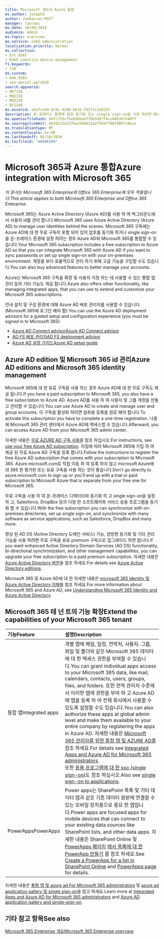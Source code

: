 ```yaml
---
title: Microsoft 365과 Azure 통합
ms.author: josephd
author: JoeDavies-MSFT
manager: laurawi
ms.date: 10/09/2019
audience: Admin
ms.topic: overview
ms.service: o365-administration
localization_priority: Normal
ms.collection:
- Ent_O365
- M365-identity-device-management
f1.keywords:
- CSH
ms.custom:
- Adm_O365
- seo-marvel-apr2020
search.appverid:
- MET150
- MOE150
- MED150
- BCS160
ms.assetid: a5efce5d-9c9c-4190-b61b-fd273c1d425f
description: 온-프레미스 환경에 암호 동기화 또는 single sign-on을 사용 하려면 Microsoft 365를 Azure AD와 통합 합니다.
ms.openlocfilehash: 64fcf25c75e636bebf78e9367f4cc68b367548f7
ms.sourcegitcommit: 8634215e257ba2d49832a8f5947700fd00f18ece
ms.translationtype: MT
ms.contentlocale: ko-KR
ms.lasthandoff: 08/10/2020
ms.locfileid: "46606104"
---
```

# <a name="azure-integration-with-microsoft-365"></a><span data-ttu-id="d8cbd-103">Microsoft 365과 Azure 통합</span><span class="sxs-lookup"><span data-stu-id="d8cbd-103">Azure integration with Microsoft 365</span></span>

<span data-ttu-id="d8cbd-104">*이 문서는 Microsoft 365 Enterprise와 Office 365 Enterprise에 모두 적용됩니다.*</span><span class="sxs-lookup"><span data-stu-id="d8cbd-104">*This article applies to both Microsoft 365 Enterprise and Office 365 Enterprise.*</span></span>

<span data-ttu-id="d8cbd-105">Microsoft 365는 Azure Active Directory (Azure AD)를 사용 하 여 백그라운드에서 사용자 id를 관리 합니다.</span><span class="sxs-lookup"><span data-stu-id="d8cbd-105">Microsoft 365 uses Azure Active Directory (Azure AD) to manage user identities behind the scenes.</span></span> <span data-ttu-id="d8cbd-106">Microsoft 365 구독에는 Azure AD에 대 한 무료 구독이 포함 되어 있어 암호를 동기화 하거나 single sign-on을 온-프레미스 환경에 설정 하려는 경우 Azure AD와 Microsoft 365를 통합할 수 있습니다.</span><span class="sxs-lookup"><span data-stu-id="d8cbd-106">Your Microsoft 365 subscription includes a free subscription to Azure AD so that you can integrate Microsoft 365 with Azure AD if you want to sync passwords or set up single sign-on with your on-premises environment.</span></span> <span data-ttu-id="d8cbd-107">계정을 보다 효율적으로 관리 하기 위해 고급 기능을 구입할 수도 있습니다.</span><span class="sxs-lookup"><span data-stu-id="d8cbd-107">You can also buy advanced features to better manage your accounts.</span></span>
  
<span data-ttu-id="d8cbd-108">Azure는 Microsoft 365 구독을 확장 및 사용자 지정 하는 데 사용할 수 있는 통합 앱 관리 등의 기타 기능도 제공 합니다.</span><span class="sxs-lookup"><span data-stu-id="d8cbd-108">Azure also offers other functionality, like managing integrated apps, that you can use to extend and customize your Microsoft 365 subscriptions.</span></span>
  
<span data-ttu-id="d8cbd-109">안내 설치 및 구성 환경에 대해 Azure AD 배포 관리자를 사용할 수 있습니다 (Microsoft 365에 로그인 해야 함).</span><span class="sxs-lookup"><span data-stu-id="d8cbd-109">You can use the Azure AD deployment advisors for a guided setup and configuration experience (you must be signed in to Microsoft 365):</span></span>

 - [<span data-ttu-id="d8cbd-110">Azure AD Connect advisor</span><span class="sxs-lookup"><span data-stu-id="d8cbd-110">Azure AD Connect advisor</span></span>](https://aka.ms/aadconnectpwsync)
 - [<span data-ttu-id="d8cbd-111">AD FS 배포 관리자</span><span class="sxs-lookup"><span data-stu-id="d8cbd-111">AD FS deployment advisor</span></span>](https://aka.ms/adfsguidance)
 - [<span data-ttu-id="d8cbd-112">Azure AD 설정 가이드</span><span class="sxs-lookup"><span data-stu-id="d8cbd-112">Azure AD setup guide</span></span>](https://aka.ms/aadpguidance)
  
## <a name="azure-ad-editions-and-microsoft-365-identity-management"></a><span data-ttu-id="d8cbd-113">Azure AD edition 및 Microsoft 365 id 관리</span><span class="sxs-lookup"><span data-stu-id="d8cbd-113">Azure AD editions and Microsoft 365 identity management</span></span>

<span data-ttu-id="d8cbd-114">Microsoft 365에 대 한 유료 구독을 사용 하는 경우 Azure AD에 대 한 무료 구독도 제공 됩니다.</span><span class="sxs-lookup"><span data-stu-id="d8cbd-114">If you have a paid subscription to Microsoft 365, you also have a free subscription to Azure AD.</span></span> <span data-ttu-id="d8cbd-115">Azure AD를 사용 하 여 사용자 및 그룹 계정을 만들고 관리할 수 있습니다.</span><span class="sxs-lookup"><span data-stu-id="d8cbd-115">You can use Azure AD to create and manage user and group accounts.</span></span> <span data-ttu-id="d8cbd-116">이 구독을 활성화 하려면 일회용 등록을 완료 해야 합니다.</span><span class="sxs-lookup"><span data-stu-id="d8cbd-116">To activate this subscription you have to complete a one-time registration.</span></span> <span data-ttu-id="d8cbd-117">나중에 Microsoft 365 관리 센터에서 Azure AD에 액세스할 수 있습니다.</span><span class="sxs-lookup"><span data-stu-id="d8cbd-117">Afterward, you can access Azure AD from your Microsoft 365 admin center.</span></span> 

<span data-ttu-id="d8cbd-118">자세한 내용은 [무료 AZURE AD 구독 사용](https://go.microsoft.com/fwlink/p/?LinkId=617127)을 참조 하십시오.</span><span class="sxs-lookup"><span data-stu-id="d8cbd-118">For instructions, see [use your free Azure AD subscription](https://go.microsoft.com/fwlink/p/?LinkId=617127).</span></span> <span data-ttu-id="d8cbd-119">지침에 따라 Microsoft 365에 가입 하 여 제공 된 무료 Azure AD 구독을 등록 합니다.</span><span class="sxs-lookup"><span data-stu-id="d8cbd-119">Follow the instructions to register the free Azure AD subscription that comes with your subscription to Microsoft 365.</span></span> <span data-ttu-id="d8cbd-120">Azure.microsoft.com로 직접 이동 하 여 등록 하지 않고 microsoft Azure에 대 365 한 평가판 또는 유료 구독을 사용 하는 것이 좋습니다.</span><span class="sxs-lookup"><span data-stu-id="d8cbd-120">Don't go directly to azure.microsoft.com to sign up or you'll end up with a trial or paid subscription to Microsoft Azure that is separate from your free one for Microsoft 365.</span></span> 
  
<span data-ttu-id="d8cbd-121">무료 구독을 사용 하 여 온-프레미스 디렉터리와 동기화 하 고 single sign-on을 설정 하 고, Salesforce, DropBox 등의 다양 한 소프트웨어와 서비스 응용 프로그램을 동기화 할 수 있습니다.</span><span class="sxs-lookup"><span data-stu-id="d8cbd-121">With the free subscription you can synchronize with on-premises directories, set up single sign-on, and synchronize with many software as service applications, such as Salesforce, DropBox and many more.</span></span>
  
<span data-ttu-id="d8cbd-122">향상 된 AD DS (Active Directory 도메인 서비스) 기능, 양방향 동기화 및 기타 관리 기능을 사용 하려면 무료 구독을 유료 premium 구독으로 업그레이드 하면 됩니다.</span><span class="sxs-lookup"><span data-stu-id="d8cbd-122">If you want enhanced Active Directory Domain Services (AD DS) functionality, bi-directional synchronization, and other management capabilities, you can upgrade your free subscription to a paid premium subscription.</span></span> <span data-ttu-id="d8cbd-123">자세한 내용은 [Azure Active Directory 버전](https://azure.microsoft.com/pricing/details/active-directory/)을 참조 하세요.</span><span class="sxs-lookup"><span data-stu-id="d8cbd-123">For details see [Azure Active Directory editions](https://azure.microsoft.com/pricing/details/active-directory/).</span></span>
  
<span data-ttu-id="d8cbd-124">Microsoft 365 및 Azure AD에 대 한 자세한 내용은 [microsoft 365 Identity 및 Azure Active Directory 이해](about-office-365-identity.md)를 참조 하세요.</span><span class="sxs-lookup"><span data-stu-id="d8cbd-124">For more information about Microsoft 365 and Azure AD, see [Understanding Microsoft 365 Identity and Azure Active Directory](about-office-365-identity.md).</span></span>
  
## <a name="extend-the-capabilities-of-your-microsoft-365-tenant"></a><span data-ttu-id="d8cbd-125">Microsoft 365 테 넌 트의 기능 확장</span><span class="sxs-lookup"><span data-stu-id="d8cbd-125">Extend the capabilities of your Microsoft 365 tenant</span></span>

|<span data-ttu-id="d8cbd-126">**기능**</span><span class="sxs-lookup"><span data-stu-id="d8cbd-126">**Feature**</span></span>|<span data-ttu-id="d8cbd-127">**설명**</span><span class="sxs-lookup"><span data-stu-id="d8cbd-127">**Description**</span></span>|
|:-----|:-----|
|<span data-ttu-id="d8cbd-128">통합 앱</span><span class="sxs-lookup"><span data-stu-id="d8cbd-128">Integrated apps</span></span>  <br/> |<span data-ttu-id="d8cbd-129">개별 앱에 메일, 일정, 연락처, 사용자, 그룹, 파일 및 폴더와 같은 Microsoft 365 데이터에 대 한 액세스 권한을 부여할 수 있습니다.</span><span class="sxs-lookup"><span data-stu-id="d8cbd-129">You can grant individual apps access to your Microsoft 365 data, like mail, calendars, contacts, users, groups, files, and folders.</span></span> <span data-ttu-id="d8cbd-130">또한 전역 관리자 수준에서 이러한 앱에 권한을 부여 하 고 Azure AD에 앱을 등록 하 여 전체 회사에서 사용할 수 있도록 설정할 수도 있습니다.</span><span class="sxs-lookup"><span data-stu-id="d8cbd-130">You can also authorize these apps at global admin level and make them available to your entire company by registering the apps in Azure AD.</span></span> <span data-ttu-id="d8cbd-131">자세한 내용은 [Microsoft 365 관리자를 위한 통합 앱 및 AZURE AD를](https://support.office.com/article/cb2250e3-451e-416f-bf4e-363549652c2a)참조 하세요.</span><span class="sxs-lookup"><span data-stu-id="d8cbd-131">For details see [Integrated Apps and Azure AD for Microsoft 365 administrators](https://support.office.com/article/cb2250e3-451e-416f-bf4e-363549652c2a).</span></span>  <br/> <span data-ttu-id="d8cbd-132">또한 [응용 프로그램에 대 한 sso (single sign-on)](https://go.microsoft.com/fwlink/p/?LinkId=698604)도 참조 하십시오.</span><span class="sxs-lookup"><span data-stu-id="d8cbd-132">Also see [single sign-on to applications](https://go.microsoft.com/fwlink/p/?LinkId=698604).</span></span>  <br/> |
|<span data-ttu-id="d8cbd-133">PowerApps</span><span class="sxs-lookup"><span data-stu-id="d8cbd-133">PowerApps</span></span>  <br/> | <span data-ttu-id="d8cbd-134">Power apps는 SharePoint 목록 및 기타 데이터 앱과 같은 기존 데이터 원본에 연결할 수 있는 모바일 장치용으로 중요 한 앱입니다.</span><span class="sxs-lookup"><span data-stu-id="d8cbd-134">Power apps are focused apps for mobile devices that can connect to your existing data sources like SharePoint lists, and other data apps.</span></span> <span data-ttu-id="d8cbd-135">자세한 내용은 SharePoint Online 및 [PowerApps 페이지](https://powerapps.microsoft.com/) [에서 목록에 대 한 PowerApp 만들기](https://support.office.com/article/9338b2d2-67ac-4b81-8e67-97da27e5e9ab) 를 참조 하세요.</span><span class="sxs-lookup"><span data-stu-id="d8cbd-135">See [Create a PowerApp for a list in SharePoint Online](https://support.office.com/article/9338b2d2-67ac-4b81-8e67-97da27e5e9ab) and [PowerApps page](https://powerapps.microsoft.com/) for details.</span></span>  <br/> |
   
<span data-ttu-id="d8cbd-136">자세한 내용은 [통합 앱 및 azure ad For Microsoft 365 administrators](integrated-apps-and-azure-ads.md) 및 [azure ad application gallery 및 single sign-on](https://docs.microsoft.com/azure/active-directory/manage-apps/what-is-single-sign-on)을 참고 하세요.</span><span class="sxs-lookup"><span data-stu-id="d8cbd-136">Learn more at [Integrated Apps and Azure AD for Microsoft 365 administrators](integrated-apps-and-azure-ads.md) and [Azure AD application gallery and single-sign-on](https://docs.microsoft.com/azure/active-directory/manage-apps/what-is-single-sign-on).</span></span>

## <a name="see-also"></a><span data-ttu-id="d8cbd-137">기타 참고 항목</span><span class="sxs-lookup"><span data-stu-id="d8cbd-137">See also</span></span>

[<span data-ttu-id="d8cbd-138">Microsoft 365 Enterprise 개요</span><span class="sxs-lookup"><span data-stu-id="d8cbd-138">Microsoft 365 Enterprise overview</span></span>](https://docs.microsoft.com/microsoft-365/enterprise/microsoft-365-overview)
